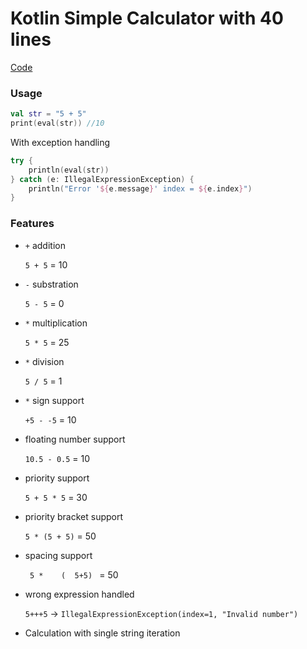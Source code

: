# Kotlin Simple Calculator with 40 lines

[Code](src/main/kotlin/Calculator.kt)

### Usage

```kotlin
val str = "5 + 5"
print(eval(str)) //10
```

With exception handling
```kotlin
try {
    println(eval(str))
} catch (e: IllegalExpressionException) {
    println("Error '${e.message}' index = ${e.index}")
}
```

### Features

* `+` addition

  `5 + 5` = 10
* `-` substration

  `5 - 5` = 0
* `*` multiplication

  `5 * 5` = 25
* `*` division

  `5 / 5` = 1
* `*` sign support

  `+5 - -5` = 10
* floating number support

  `10.5 - 0.5` = 10
* priority support

  `5 + 5 * 5` = 30
* priority bracket support

  `5 * (5 + 5)` = 50
* spacing support
  
  `  5 *    (  5+5)  ` = 50
* wrong expression handled
  
  `5+++5` -> `IllegalExpressionException(index=1, "Invalid number")`
* Calculation with single string iteration
